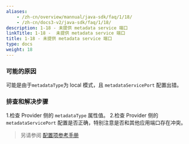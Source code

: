 ```yaml
---
aliases:
    - /zh-cn/overview/mannual/java-sdk/faq/1/18/
    - /zh-cn/docs3-v2/java-sdk/faq/1/18/
description: 1-18 - 未提供 metadata service 端口
linkTitle: 1-18 -  未提供 metadata service 端口
title: 1-18 - 未提供 metadata service 端口
type: docs
weight: 18
---
```







### 可能的原因
可能是由于`metadataType`为 local 模式，且 `metadataServicePort` 配置出错。

### 排查和解决步骤
1.检查 Provider 侧的 `metadataType` 属性值。
2.检查 Provider 侧的 `metadataServicePort` 配置是否正确，特别注意是否和其他应用端口存在冲突。

> 另请参阅
[配置项参考手册](../../../reference-manual/config/properties)